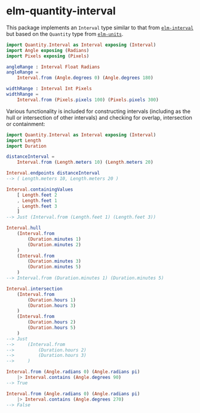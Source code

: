 # elm-quantity-interval

This package implements an `Interval` type similar to that from [`elm-interval`][elm-interval]
but based on the `Quantity` type from [`elm-units`][elm-units].

```elm
import Quantity.Interval as Interval exposing (Interval)
import Angle exposing (Radians)
import Pixels exposing (Pixels)

angleRange : Interval Float Radians
angleRange =
    Interval.from (Angle.degrees 0) (Angle.degrees 180)

widthRange : Interval Int Pixels
widthRange =
    Interval.from (Pixels.pixels 100) (Pixels.pixels 300)
```

Various functionality is included for constructing intervals (including as the
hull or intersection of other intervals) and checking for overlap, intersection
or containment:

```elm
import Quantity.Interval as Interval exposing (Interval)
import Length
import Duration

distanceInterval =
    Interval.from (Length.meters 10) (Length.meters 20)

Interval.endpoints distanceInterval
--> ( Length.meters 10, Length.meters 20 )

Interval.containingValues
    [ Length.feet 2
    , Length.feet 1
    , Length.feet 3
    ]
--> Just (Interval.from (Length.feet 1) (Length.feet 3))

Interval.hull
    (Interval.from
        (Duration.minutes 1)
        (Duration.minutes 2)
    )
    (Interval.from
        (Duration.minutes 3)
        (Duration.minutes 5)
    )
--> Interval.from (Duration.minutes 1) (Duration.minutes 5)

Interval.intersection
    (Interval.from
        (Duration.hours 1)
        (Duration.hours 3)
    )
    (Interval.from
        (Duration.hours 2)
        (Duration.hours 5)
    )
--> Just
-->     (Interval.from
-->         (Duration.hours 2)
-->         (Duration.hours 3)
-->     )

Interval.from (Angle.radians 0) (Angle.radians pi)
    |> Interval.contains (Angle.degrees 90)
--> True

Interval.from (Angle.radians 0) (Angle.radians pi)
    |> Interval.contains (Angle.degrees 270)
--> False
```

[elm-interval]: https://package.elm-lang.org/packages/ianmackenzie/elm-interval/latest/
[elm-units]: https://package.elm-lang.org/packages/ianmackenzie/elm-units/latest/
